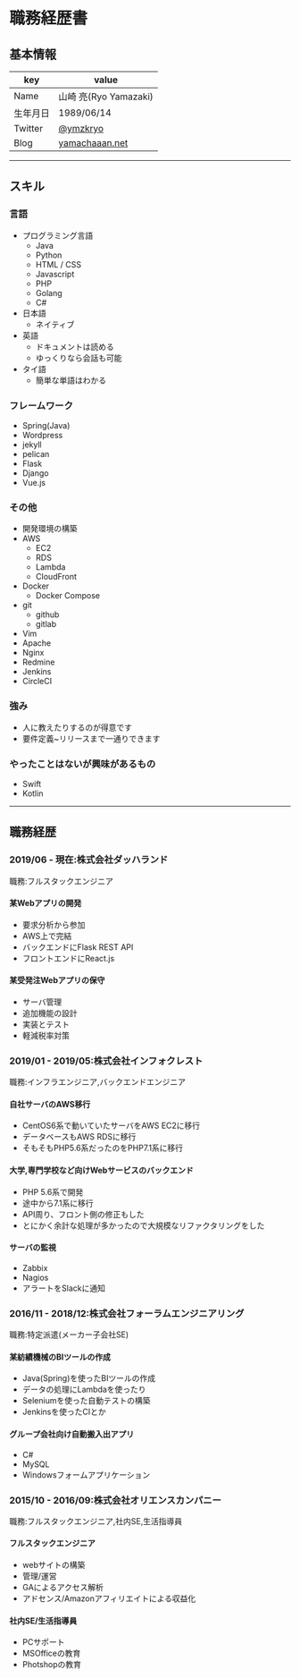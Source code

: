 # 職務経歴書

## 基本情報

|key|value|
|---|-----|
|Name|山崎 亮(Ryo Yamazaki)|
|生年月日|1989/06/14|
|Twitter|[@ymzkryo](https://twitter.com/ymzkryo)|
|Blog|[yamachaaan.net](https://yamachaaan.net)|

---

## スキル

### 言語

- プログラミング言語
    - Java
    - Python
    - HTML / CSS
    - Javascript
    - PHP
    - Golang
    - C#
- 日本語
    - ネイティブ
- 英語
    - ドキュメントは読める
    - ゆっくりなら会話も可能
- タイ語
    - 簡単な単語はわかる

### フレームワーク

- Spring(Java)
- Wordpress
- jekyll
- pelican
- Flask
- Django
- Vue.js

### その他

- 開発環境の構築
- AWS
    - EC2
    - RDS
    - Lambda
    - CloudFront
- Docker
    - Docker Compose
- git
    - github
    - gitlab
- Vim
- Apache
- Nginx
- Redmine
- Jenkins
- CircleCI

### 強み

- 人に教えたりするのが得意です
- 要件定義~リリースまで一通りできます

### やったことはないが興味があるもの

- Swift
- Kotlin

---

## 職務経歴

### 2019/06 - 現在:株式会社ダッハランド

職務:フルスタックエンジニア

#### 某Webアプリの開発

- 要求分析から参加
- AWS上で完結
- バックエンドにFlask REST API
- フロントエンドにReact.js

#### 某受発注Webアプリの保守

- サーバ管理
- 追加機能の設計
- 実装とテスト
- 軽減税率対策

### 2019/01 - 2019/05:株式会社インフォクレスト

職務:インフラエンジニア,バックエンドエンジニア

#### 自社サーバのAWS移行

- CentOS6系で動いていたサーバをAWS EC2に移行
- データベースもAWS RDSに移行
- そもそもPHP5.6系だったのをPHP7.1系に移行

#### 大学,専門学校など向けWebサービスのバックエンド

- PHP 5.6系で開発
- 途中から7.1系に移行
- API周り、フロント側の修正もした
- とにかく余計な処理が多かったので大規模なリファクタリングをした

#### サーバの監視

- Zabbix
- Nagios
- アラートをSlackに通知

### 2016/11 - 2018/12:株式会社フォーラムエンジニアリング

職務:特定派遣(メーカー子会社SE)

#### 某紡績機械のBIツールの作成

- Java(Spring)を使ったBIツールの作成
- データの処理にLambdaを使ったり
- Seleniumを使った自動テストの構築
- Jenkinsを使ったCIとか


#### グループ会社向け自動搬入出アプリ

- C#
- MySQL
- Windowsフォームアプリケーション

### 2015/10 - 2016/09:株式会社オリエンスカンパニー

職務:フルスタックエンジニア,社内SE,生活指導員

#### フルスタックエンジニア

- webサイトの構築
- 管理/運営
- GAによるアクセス解析
- アドセンス/Amazonアフィリエイトによる収益化

#### 社内SE/生活指導員

- PCサポート
- MSOfficeの教育
- Photshopの教育

